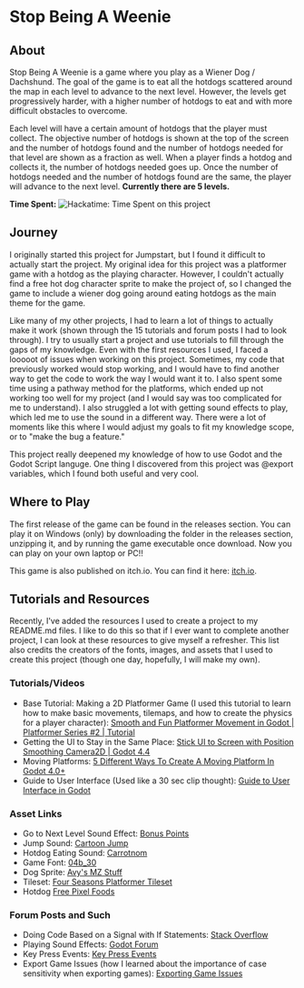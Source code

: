 # Stop Being A Weenie

## About

Stop Being A Weenie is a game where you play as a Wiener Dog / Dachshund. The goal of the game is to eat all the hotdogs scattered around the map in each level to advance to the next level. However, the levels get progressively harder, with a higher number of hotdogs to eat and with more difficult obstacles to overcome.

Each level will have a certain amount of hotdogs that the player must collect. The objective number of hotdogs is shown at the top of the screen and the number of hotdogs found and the number of hotdogs needed for that level are shown as a fraction as well. When a player finds a hotdog and collects it, the number of hotdogs needed goes up. Once the number of hotdogs needed and the number of hotdogs found are the same, the player will advance to the next level. **Currently there are 5 levels.**

**Time Spent:** ![Hackatime: Time Spent on this project](https://hackatime-badge.hackclub.com/U08UGTGS4HE/Stop-Being-A-Weenie
)

## Journey

I originally started this project for Jumpstart, but I found it difficult to actually start the project. My original idea for this project was a platformer game with a hotdog as the playing character. However, I couldn't actually find a free hot dog character sprite to make the project of, so I changed the game to include a wiener dog going around eating hotdogs as the main theme for the game.

Like many of my other projects, I had to learn a lot of things to actually make it work (shown through the 15 tutorials and forum posts I had to look through). I try to usually start a project and use tutorials to fill through the gaps of my knowledge. Even with the first resources I used, I faced a looooot of issues when working on this project. Sometimes, my code that previously worked would stop working, and I would have to find another way to get the code to work the way I would want it to. I also spent some time using a pathway method for the platforms, which ended up not working too well for my project (and I would say was too complicated for me to understand). I also struggled a lot with getting sound effects to play, which led me to use the sound in a different way. There were a lot of moments like this where I would adjust my goals to fit my knowledge scope, or to "make the bug a feature."

 This project really deepened my knowledge of how to use Godot and the Godot Script languge. One thing I discovered from this project was @export variables, which I found both useful and very cool.

## Where to Play

The first release of the game can be found in the releases section. You can play it on Windows (only) by downloading the folder in the releases section, unzipping it, and by running the game executable once download. Now you can play on your own laptop or PC!!

This game is also published on itch.io. You can find it here: [itch.io](https://alexistreamoon.itch.io/stop-being-a-weenie). 

## Tutorials and Resources

Recently, I've added the resources I used to create a project to my README.md files. I like to do this so that if I ever want to complete another project, I can look at these resources to give myself a refresher. This list also credits the creators of the fonts, images, and assets that I used to create this project (though one day, hopefully, I will make my own).

### Tutorials/Videos

- Base Tutorial: Making a 2D Platformer Game (I used this tutorial to learn how to make basic movements, tilemaps, and how to create the physics for a player character): [Smooth and Fun Platformer Movement in Godot | Platformer Series #2 | Tutorial](https://www.youtube.com/watch?v=eTVT1KFToCQ&list=PLzSeGMddYQXDGEIOfDR7EXSvd1cuIfFWY&index=11)
- Getting the UI to Stay in the Same Place:
[Stick UI to Screen with Position Smoothing Camera2D | Godot 4.4](https://www.youtube.com/watch?v=dOr-fgBRMgs)
- Moving Platforms: [5 Different Ways To Create A Moving Platform In Godot 4.0+](https://www.youtube.com/watch?v=MxrEM-jsMsM)
- Guide to User Interface (Used like a 30 sec clip thought): [Guide to User Interface in Godot](https://www.youtube.com/watch?v=KOyREJu1P3I&t=3505s)

### Asset Links

- Go to Next Level Sound Effect: [Bonus Points](https://pixabay.com/sound-effects/bonus-points-190035/)
- Jump Sound: [Cartoon Jump](https://pixabay.com/sound-effects/cartoon-jump-6462/)
- Hotdog Eating Sound: [Carrotnom](https://pixabay.com/sound-effects/carrotnom-92106/)
- Game Font: [04b_30](https://www.dafont.com/04b-30.font)
- Dog Sprite: [Avy's MZ Stuff](https://forums.rpgmakerweb.com/index.php?threads/avys-mz-stuff.125711/page-4#post-1138039)
- Tileset: [Four Seasons Platformer Tileset](https://rottingpixels.itch.io/four-seasons-platformer-tileset-16x16free)
- Hotdog [Free Pixel Foods](https://ghostpixxells.itch.io/pixelfood)

### Forum Posts and Such

- Doing Code Based on a Signal with If Statements: [Stack Overflow](https://stackoverflow.com/questions/77389673/godot-body-entered-only-for-a-specific-object-in-the-scene)
- Playing Sound Effects: [Godot Forum](https://forum.godotengine.org/t/playing-sound-fx/57980/7)
- Key Press Events: [Key Press Events](https://forum.godotengine.org/t/newbie-how-to-get-a-key-press-event/28203/2)
- Export Game Issues (how I learned about the importance of case sensitivity when exporting games): [Exporting Game Issues](https://forum.godotengine.org/t/why-does-my-exported-version-of-game-is-broken-while-in-engine-works-completely-fine/72192/9)
